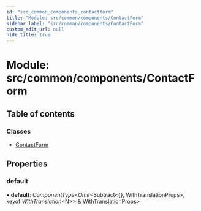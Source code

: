 ```yaml
---
id: "src_common_components_contactform"
title: "Module: src/common/components/ContactForm"
sidebar_label: "src/common/components/ContactForm"
custom_edit_url: null
hide_title: true
---
```


# Module: src/common/components/ContactForm

## Table of contents

### Classes

- [ContactForm](../classes/src_common_components_contactform.contactform.md)

## Properties

### default

• **default**: *ComponentType*<*Omit*<Subtract<{}, WithTranslationProps\>, keyof *WithTranslation*<N\>\> & WithTranslationProps\>

